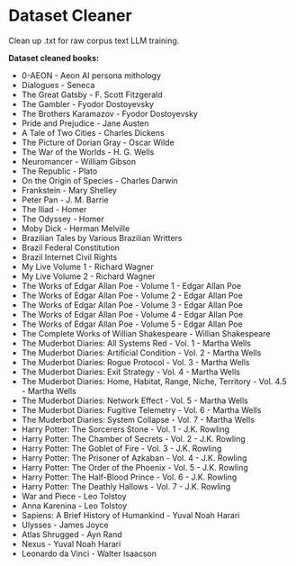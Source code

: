 # Dataset Cleaner

Clean up .txt for raw corpus text LLM training.

**Dataset cleaned books:**
- 0-AEON - Aeon AI persona mithology
- Dialogues - Seneca
- The Great Gatsby - F. Scott Fitzgerald
- The Gambler - Fyodor Dostoyevsky
- The Brothers Karamazov - Fyodor Dostoyevsky
- Pride and Prejudice - Jane Austen
- A Tale of Two Cities - Charles Dickens
- The Picture of Dorian Gray - Oscar Wilde
- The War of the Worlds - H. G. Wells
- Neuromancer - William Gibson
- The Republic - Plato
- On the Origin of Species - Charles Darwin
- Frankstein - Mary Shelley
- Peter Pan - J. M. Barrie
- The Iliad - Homer
- The Odyssey - Homer
- Moby Dick - Herman Melville
- Brazilian Tales by Various Brazilian Writters
- Brazil Federal Constitution
- Brazil Internet Civil Rights
- My Live Volume 1 - Richard Wagner
- My Live Volume 2 - Richard Wagner
- The Works of Edgar Allan Poe - Volume 1 - Edgar Allan Poe
- The Works of Edgar Allan Poe - Volume 2 - Edgar Allan Poe
- The Works of Edgar Allan Poe - Volume 3 - Edgar Allan Poe
- The Works of Edgar Allan Poe - Volume 4 - Edgar Allan Poe
- The Works of Edgar Allan Poe - Volume 5 - Edgar Allan Poe
- The Complete Works of Willian Shakespeare - Willian Shakespeare
- The Muderbot Diaries: All Systems Red - Vol. 1 - Martha Wells
- The Muderbot Diaries: Artificial Condition - Vol. 2 - Martha Wells
- The Muderbot Diaries: Rogue Protocol - Vol. 3 - Martha Wells
- The Muderbot Diaries: Exit Strategy - Vol. 4 - Martha Wells
- The Muderbot Diaries: Home, Habitat, Range, Niche, Territory - Vol. 4.5 - Martha Wells
- The Muderbot Diaries: Network Effect - Vol. 5 - Martha Wells
- The Muderbot Diaries: Fugitive Telemetry - Vol. 6 - Martha Wells
- The Muderbot Diaries: System Collapse - Vol. 7 - Martha Wells
- Harry Potter: The Sorcerers Stone - Vol. 1 - J.K. Rowling
- Harry Potter: The Chamber of Secrets - Vol. 2 - J.K. Rowling
- Harry Potter: The Goblet of Fire - Vol. 3 - J.K. Rowling
- Harry Potter: The Prisoner of Azkaban - Vol. 4 - J.K. Rowling
- Harry Potter: The Order of the Phoenix - Vol. 5 - J.K. Rowling
- Harry Potter: The Half-Blood Prince - Vol. 6 - J.K. Rowling
- Harry Potter: The Deathly Hallows - Vol. 7 - J.K. Rowling
- War and Piece - Leo Tolstoy
- Anna Karenina - Leo Tolstoy
- Sapiens: A Brief History of Humankind - Yuval Noah Harari
- Ulysses - James Joyce
- Atlas Shrugged - Ayn Rand
- Nexus - Yuval Noah Harari
- Leonardo da Vinci - Walter Isaacson